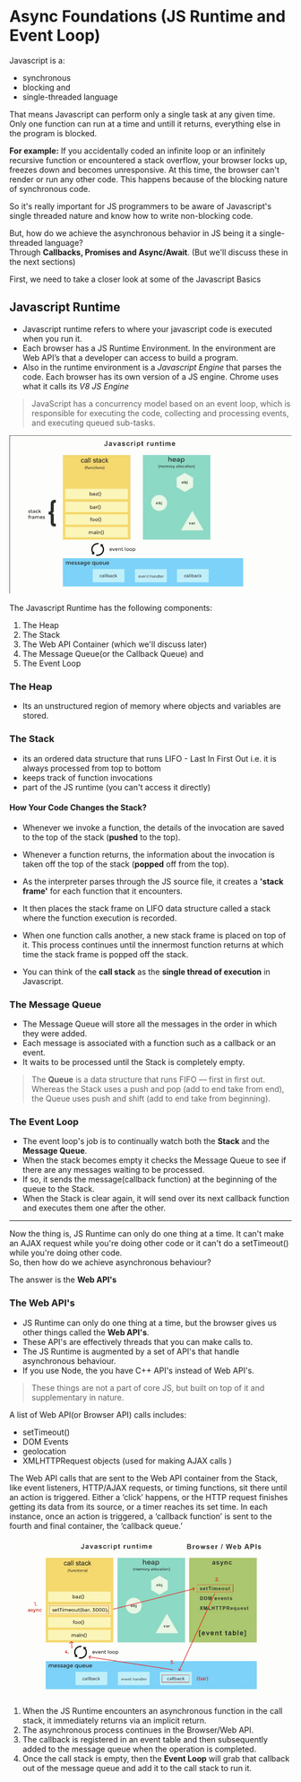 # Async Foundations (JS Runtime and Event Loop)

Javascript is a:
- synchronous
- blocking and
- single-threaded
  language

That means Javascript can perform only a single task at any given time. Only one function can run at a time and untill it returns, everything else in the program is blocked.

**For example:**
If you accidentally coded an infinite loop or an infinitely recursive function or encountered a stack overflow, your browser locks up, freezes down and becomes unresponsive. At this time, the browser can't render or run any other code. This happens because of the blocking nature of synchronous code.

So it's really important for JS programmers to be aware of Javascript's single threaded nature and know how to write non-blocking code.

But, how do we achieve the asynchronous behavior in JS being it a single-threaded language?  
Through **Callbacks, Promises and Async/Await**. (But we'll discuss these in the next sections)

First, we need to take a closer look at some of the Javascript Basics

## Javascript Runtime
- Javascript runtime refers to where your javascript code is executed when you run it. 
- Each browser has a JS Runtime Environment. In the environment are Web API’s that a developer can access to build a program.
- Also in the runtime environment is a *Javascript Engine* that parses the code. Each browser has its own version of a JS engine. Chrome uses what it calls its *V8 JS Engine*

> JavaScript has a concurrency model based on an event loop, which is responsible for executing the code, collecting and processing events, and executing queued sub-tasks. 

![](images/JavascriptRuntime.jpg)

The Javascript Runtime has the following components:
1. The Heap
2. The Stack
3. The Web API Container (which we'll discuss later)
4. The Message Queue(or the Callback Queue) and
5. The Event Loop

### The Heap
- Its an unstructured region of memory where objects and variables are stored.

### The Stack
- its an ordered data structure that runs LIFO - Last In First Out i.e. it is always processed from top to bottom
- keeps track of function invocations
- part of the JS runtime (you can't access it directly)

#### How Your Code Changes the Stack? 
- Whenever we invoke a function, the details of the invocation are saved to the top of the stack (**pushed** to the top).
- Whenever a function returns, the information about the invocation is taken off the top of the stack (**popped** off from the top).

- As the interpreter parses through the JS source file, it creates a **'stack frame'** for each function that it encounters.
- It then places the stack frame on LIFO data structure called a stack where the function execution is recorded.
- When one function calls another, a new stack frame is placed on top of it. This process continues until the innermost function returns at which time the stack frame is popped off the stack.
- You can think of the **call stack** as the **single thread of execution** in Javascript.

### The Message Queue
- The Message Queue will store all the messages in the order in which they were added.
- Each message is associated with a function such as a callback or an event.
- It waits to be processed until the Stack is completely empty. 

> The **Queue** is a data structure that runs FIFO — first in first out. Whereas the Stack uses a push and pop (add to end take from end), the Queue uses push and shift (add to end take from beginning).

### The Event Loop
- The event loop's job is to continually watch both the **Stack** and the **Message Queue**.
- When the stack becomes empty it checks the Message Queue to see if there are any messages waiting to be processed.
- If so, it sends the message(callback function) at the beginning of the queue to the Stack.
- When the Stack is clear again, it will send over its next callback function and executes them one after the other.

---------------------------------------------------------------------------------------------------------------------------------------

Now the thing is, JS Runtime can only do one thing at a time. It can't make an AJAX request while you're doing other code or it can't do a setTimeout() while you're doing other code.  
So, then how do we achieve asynchronous behaviour?

The answer is the **Web API's**

### The Web API's
- JS Runtime can only do one thing at a time, but the browser gives us other things called the **Web API's**.
- These API's are effectively threads that you can make calls to.
- The JS Runtime is augmented by a set of API's that handle asynchronous behaviour.
- If you use Node, the you have C++ API's instead of Web API's.

> These things are not a part of core JS, but built on top of it and supplementary in nature.

A list of Web API(or Browser API) calls includes: 
- setTimeout()
- DOM Events
- geolocation
- XMLHTTPRequest objects (used for making AJAX calls )

The Web API calls that are sent to the Web API container from the Stack, like event listeners, HTTP/AJAX requests, or timing functions, sit there until an action is triggered. Either a ‘click’ happens, or the HTTP request finishes getting its data from its source, or a timer reaches its set time. In each instance, once an action is triggered, a ‘callback function’ is sent to the fourth and final container, the ‘callback queue.’

![](images/JavascriptRuntimeAndWebAPIs.jpg)

1. When the JS Runtime encounters an asynchronous function in the call stack, it immediately returns via an implicit return.
2. The asynchronous process continues in the Browser/Web API.
3. The callback is registered in an event table and then subsequently added to the message queue when the operation is completed.
4. Once the call stack is empty, then the **Event Loop** will grab that callback out of the message queue and add it to the call stack to run it.
